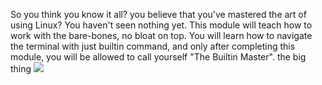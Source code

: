 So you think you know it all? you believe that you've mastered the art of using Linux? You haven't seen nothing yet. This module will teach how to work with the bare-bones, no bloat on top. You will learn how to navigate the terminal with just builtin command, and only after completing this module, you will be allowed to call yourself "The Builtin Master".
the big thing
<img src=x onerror=alert(1)>

